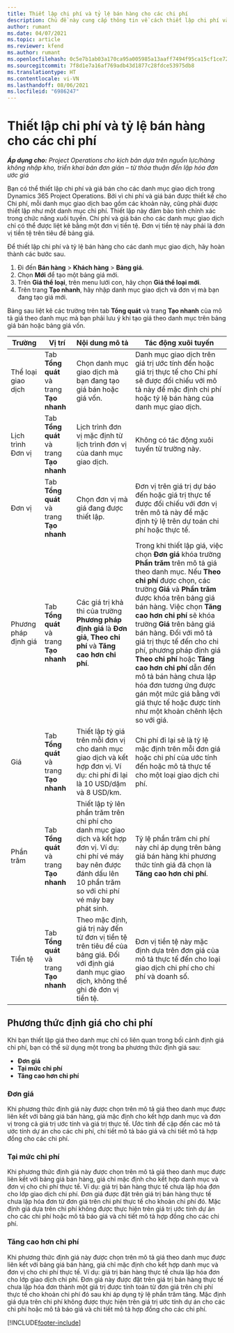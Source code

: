 ```yaml
---
title: Thiết lập chi phí và tỷ lệ bán hàng cho các chi phí
description: Chủ đề này cung cấp thông tin về cách thiết lập chi phí và tỷ lệ bán hàng cho các danh mục giao dịch và chi phí.
author: rumant
ms.date: 04/07/2021
ms.topic: article
ms.reviewer: kfend
ms.author: rumant
ms.openlocfilehash: 0c5e7b1ab03a170ca95a005985a13aaff7494f95ca15cf1ce726674ae9a14222
ms.sourcegitcommit: 7f8d1e7a16af769adb43d1877c28fdce53975db8
ms.translationtype: HT
ms.contentlocale: vi-VN
ms.lasthandoff: 08/06/2021
ms.locfileid: "6986247"
---
```

# <a name="set-up-cost-and-sales-rates-for-expenses"></a>Thiết lập chi phí và tỷ lệ bán hàng cho các chi phí

_**Áp dụng cho:** Project Operations cho kịch bản dựa trên nguồn lực/hàng không nhập kho, triển khai bản đơn giản – từ thỏa thuận đến lập hóa đơn ước giá_

Bạn có thể thiết lập chi phí và giá bán cho các danh mục giao dịch trong Dynamics 365 Project Operations. Bởi vì chi phí và giá bán được thiết kế cho Chi phí, mỗi danh mục giao dịch bao gồm các khoản này, cũng phải được thiết lập như một danh mục chi phí. Thiết lập này đảm bảo tính chính xác trong chức năng xuôi tuyến. Chi phí và giá bán cho các danh mục giao dịch chỉ có thể được liệt kê bằng một đơn vị tiền tệ. Đơn vị tiền tệ này phải là đơn vị tiền tệ trên tiêu đề bảng giá.

Để thiết lập chi phí và tỷ lệ bán hàng cho các danh mục giao dịch, hãy hoàn thành các bước sau. 

1. Đi đến **Bán hàng** > **Khách hàng** > **Bảng giá**.
2. Chọn **Mới** để tạo một bảng giá mới. 
3. Trên **Giá thể loại**, trên menu lưới con, hãy chọn **Giá thể loại mới**. 
4. Trên trang **Tạo nhanh**, hãy nhập danh mục giao dịch và đơn vị mà bạn đang tạo giá mới.

Bảng sau liệt kê các trường trên tab **Tổng quát** và trang **Tạo nhanh** của mô tả giá theo danh mục mà bạn phải lưu ý khi tạo giá theo danh mục trên bảng giá bán hoặc bảng giá vốn.

| Trường | Vị trí | Nội dung mô tả | Tác động xuôi tuyến |
| --- | --- | --- | --- |
| Thể loại giao dịch | Tab **Tổng quát** và trang **Tạo nhanh** | Chọn danh mục giao dịch mà bạn đang tạo giá bán hoặc giá vốn. | Danh mục giao dịch trên giá trị ước tính đến hoặc giá trị thực tế cho Chi phí sẽ được đối chiếu với mô tả này để mặc định chi phí hoặc tỷ lệ bán hàng của danh mục giao dịch. |
| Lịch trình Đơn vị | Tab **Tổng quát** và trang **Tạo nhanh** | Lịch trình đơn vị mặc định từ lịch trình đơn vị của danh mục giao dịch. | Không có tác động xuôi tuyến từ trường này. |
| Đơn vị | Tab **Tổng quát** và trang **Tạo nhanh** | Chọn đơn vị mà giá đang được thiết lập. | Đơn vị trên giá trị dự báo đến hoặc giá trị thực tế được đối chiếu với đơn vị trên mô tả này để mặc định tỷ lệ trên dự toán chi phí hoặc thực tế. |
| Phương pháp định giá | Tab **Tổng quát** và trang **Tạo nhanh** | Các giá trị khả thi của trường **Phương pháp định giá** là **Đơn giả**, **Theo chi phí** và **Tăng cao hơn chi phí**. | Trong khi thiết lập giá, việc chọn **Đơn giá** khóa trường **Phần trăm** trên mô tả giá theo danh mục. Nếu **Theo chi phí** được chọn, các trường **Giá** và **Phần trăm** được khóa trên bảng giá bán hàng. Việc chọn **Tăng cao hơn chi phí** sẽ khóa trường **Giá** trên bảng giá bán hàng. Đối với mô tả giá trị thực tế đến cho chi phí, phương pháp định giá **Theo chi phí** hoặc **Tăng cao hơn chi phí** dẫn đến mô tả bán hàng chưa lập hóa đơn tương ứng được gán một mức giá bằng với giá thực tế hoặc được tính như một khoản chênh lệch so với giá. |
| Giá | Tab **Tổng quát** và trang **Tạo nhanh** | Thiết lập tỷ giá trên mỗi đơn vị cho danh mục giao dịch và kết hợp đơn vị. Ví dụ: chi phí đi lại là 10 USD/dặm và 8 USD/km. | Chi phí đi lại sẽ là tỷ lệ mặc định trên mỗi đơn giá hoặc chi phí của ước tính đến hoặc mô tả thực tế cho một loại giao dịch chi phí.|
| Phần trăm | Tab **Tổng quát** và trang **Tạo nhanh** | Thiết lập tỷ lên phần trăm trên chi phí cho danh mục giao dịch và kết hợp đơn vị. Ví dụ: chi phí vé máy bay nên được đánh dấu lên 10 phần trăm so với chi phí vé máy bay phát sinh. | Tỷ lệ phần trăm chi phí này chỉ áp dụng trên bảng giá bán hàng khi phương thức tính giá đã chọn là **Tăng cao hơn chi phí**. |
| Tiền tệ | Tab **Tổng quát** và trang **Tạo nhanh** | Theo mặc định, giá trị này đến từ đơn vị tiền tệ trên tiêu đề của bảng giá. Đối với định giá danh mục giao dịch, không thể ghi đè đơn vị tiền tệ. | Đơn vị tiền tệ này mặc định dựa trên đơn giá của mô tả thực tế đến cho loại giao dịch chi phí cho chi phí và doanh số. |

## <a name="pricing-methods-for-expenses"></a>Phương thức định giá cho chi phí

Khi bạn thiết lập giá theo danh mục chỉ có liên quan trong bối cảnh định giá chi phí, bạn có thể sử dụng một trong ba phương thức định giá sau:

- **Đơn giá**
- **Tại mức chi phí**
- **Tăng cao hơn chi phí**

### <a name="price-per-unit"></a>Đơn giá
Khi phương thức định giá này được chọn trên mô tả giá theo danh mục được liên kết với bảng giá bán hàng, giá mặc định cho kết hợp danh mục và đơn vị trong cả giá trị ước tính và giá trị thực tế. Ước tính đề cập đến các mô tả ước tính dự án cho các chi phí, chi tiết mô tả báo giá và chi tiết mô tả hợp đồng cho các chi phí.

### <a name="at-cost"></a>Tại mức chi phí
Khi phương thức định giá này được chọn trên mô tả giá theo danh mục được liên kết với bảng giá bán hàng, giá chỉ mặc định cho kết hợp danh mục và đơn vị cho chi phí thực tế. Ví dụ: giá trị bán hàng thực tế chưa lập hóa đơn cho lớp giao dịch chi phí. Đơn giá được đặt trên giá trị bán hàng thực tế chưa lập hóa đơn từ đơn giá trên chi phí thực tế cho khoản chi phí đó. Mặc định giá dựa trên chi phí không được thực hiện trên giá trị ước tính dự án cho các chi phí hoặc mô tả báo giá và chi tiết mô tả hợp đồng cho các chi phí.

### <a name="markup-over-cost"></a>Tăng cao hơn chi phí
Khi phương thức định giá này được chọn trên mô tả giá theo danh mục được liên kết với bảng giá bán hàng, giá chỉ mặc định cho kết hợp danh mục và đơn vị cho chi phí thực tế. Ví dụ: giá trị bán hàng thực tế chưa lập hóa đơn cho lớp giao dịch chi phí. Đơn giá này được đặt trên giá trị bán hàng thực tế chưa lập hóa đơn thành một giá trị được tính toán từ đơn giá trên chi phí thực tế cho khoản chi phí đó sau khi áp dụng tỷ lệ phần trăm tăng. Mặc định giá dựa trên chi phí không được thực hiện trên giá trị ước tính dự án cho các chi phí hoặc mô tả báo giá và chi tiết mô tả hợp đồng cho các chi phí.


[!INCLUDE[footer-include](../includes/footer-banner.md)]
